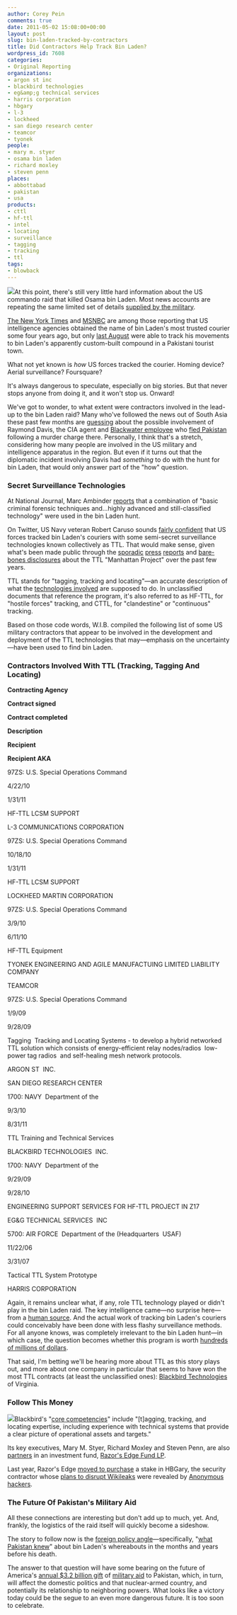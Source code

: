 ```yaml
---
author: Corey Pein
comments: true
date: 2011-05-02 15:08:00+00:00
layout: post
slug: bin-laden-tracked-by-contractors
title: Did Contractors Help Track Bin Laden? 
wordpress_id: 7608
categories:
- Original Reporting
organizations:
- argon st inc
- blackbird technologies
- eg&amp;g technical services
- harris corporation
- hbgary
- l-3
- lockheed
- san diego research center
- teamcor
- tyonek
people:
- mary m. styer
- osama bin laden
- richard moxley
- steven penn
places:
- abbottabad
- pakistan
- usa
products:
- cttl
- hf-ttl
- intel
- locating
- surveillance
- tagging
- tracking
- ttl
tags:
- blowback
---
```


[![](/images/2011/05/osama-bin-laden-cave-300x300.jpg)](/images/2011/05/osama-bin-laden-cave.jpg)At this point, there's still very little hard information about the US commando raid that killed Osama bin Laden. Most news accounts are repeating the same limited set of details [supplied by the military](http://motherjones.com/mojo/2011/05/osama-bin-laden-killed-white-house-background-report).

[The New York Times](http://www.nytimes.com/2011/05/02/world/asia/02reconstruct-capture-osama-bin-laden.html) and [MSNBC](http://www.msnbc.msn.com/id/42853221/ns/world_news-south_and_central_asia/) are among those reporting that US intelligence agencies obtained the name of bin Laden's most trusted courier some four years ago, but only [last August](http://www.spiegel.de/international/world/0,1518,760145,00.html) were able to track his movements to bin Laden's apparently custom-built compound in a Pakistani tourist town.

What not yet known is _how_ US forces tracked the courier. Homing device? Aerial surveillance? Foursquare?
<!-- more -->
It's always dangerous to speculate, especially on big stories. But that never stops anyone from doing it, and it won't stop us. Onward!

We've got to wonder, to what extent were contractors involved in the lead-up to the bin Laden raid? Many who've followed the news out of South Asia these past few months are [guessing](http://www.registan.net/index.php/2011/05/02/osama-bin-laden-march-10-1957-may-2-2011/?utm_source=feedburner&utm_medium=feed&utm_campaign=Feed%3A+registan+%28Registan.net%29) about the possible involvement of Raymond Davis, the CIA agent and [Blackwater employee](http://www.guardian.co.uk/world/2011/feb/21/raymond-davis-pakistan-cia-blackwater) who [fled Pakistan](http://english.aljazeera.net/indepth/features/2011/03/2011317131348571552.html) following a murder charge there. Personally, I think that's a stretch, considering how many people are involved in the US military and intelligence apparatus in the region. But even if it turns out that the diplomatic incident involving Davis had _something_ to do with the hunt for bin Laden, that would only answer part of the "how" question.



### Secret Surveillance Technologies


At National Journal, Marc Ambinder [reports](http://nationaljournal.com/whitehouse/the-secret-team-that-killed-bin-laden-20110502) that a combination of "basic criminal forensic techniques and…highly advanced and still-classified technology" were used in the bin Laden hunt.

On Twitter, US Navy veteran Robert Caruso sounds [fairly confident](http://twitter.com/#!/robertcaruso/status/64912689788493824) that US forces tracked bin Laden's couriers with some semi-secret surveillance technologies known collectively as TTL. That would make sense, given what's been made public through the [sporadic](http://www.wired.com/dangerroom/2009/06/inside-the-militarys-secret-terror-tagging-tech/) [press](http://www.wired.com/dangerroom/2008/09/whats-the-milit/) [reports](http://www.popsci.com/technology/article/2010-08/anyone-anywhere-anytime?page=1) and [bare-bones disclosures](https://docs.google.com/viewer?url=http://www.wired.com/images_blogs/dangerroom/files/Richardson_Continuous.pdf&embedded=true&chrome=true) about the TTL "Manhattan Project" over the past few years.

TTL stands for "tagging, tracking and locating"—an accurate description of what the [technologies involved](http://www.wired.com/dangerroom/2011/04/crop-duster-drones/#more-45390) are supposed to do. In unclassified documents that reference the program, it's also referred to as HF-TTL, for "hostile forces" tracking, and CTTL, for "clandestine" or "continuous" tracking.

Based on those code words, W.I.B. compiled the following list of some US military contractors that appear to be involved in the development and deployment of the TTL technologies that may—emphasis on the uncertainty—have been used to find bin Laden. 



### Contractors Involved With TTL (Tracking, Tagging And Locating)










**Contracting Agency**


**Contract signed**


**Contract completed**


**Description**


**Recipient**


**Recipient AKA**






97ZS: U.S. Special Operations Command


4/22/10


1/31/11


HF-TTL LCSM SUPPORT


L-3 COMMUNICATIONS CORPORATION






97ZS: U.S. Special Operations Command


10/18/10


1/31/11


HF-TTL LCSM SUPPORT


LOCKHEED MARTIN CORPORATION






97ZS: U.S. Special Operations Command


3/9/10


6/11/10


HF-TTL Equipment


TYONEK ENGINEERING AND AGILE MANUFACTUING LIMITED LIABILITY COMPANY


TEAMCOR






97ZS: U.S. Special Operations Command


1/9/09


9/28/09


Tagging  Tracking and Locating Systems - to develop a hybrid networked TTL solution which consists of energy-efficient relay nodes/radios  low-power tag radios  and self-healing mesh network protocols.


ARGON ST  INC.


SAN DIEGO RESEARCH CENTER






1700: NAVY  Department of the


9/3/10


8/31/11


TTL Training and Technical Services


BLACKBIRD TECHNOLOGIES  INC.






1700: NAVY  Department of the


9/29/09


9/28/10


ENGINEERING SUPPORT SERVICES FOR HF-TTL PROJECT IN Z17


EG&G TECHNICAL SERVICES  INC






5700: AIR FORCE  Department of the (Headquarters  USAF)


11/22/06


3/31/07


Tactical TTL System Prototype


HARRIS CORPORATION





Again, it remains unclear what, if any, role TTL technology played or didn't play in the bin Laden raid. The key intelligence came—no surprise here—from a [human source](http://www.dailymail.co.uk/news/article-1382645/Osama-Bin-Laden-dead-How-Navy-Seals-killed-Al-Qaeda-chief-near-Islamabad.html). And the actual work of tracking bin Laden's couriers could conceivably have been done with less flashy surveillance methods. For all anyone knows, was completely irrelevant to the bin Laden hunt—in which case, the question becomes whether this program is worth [hundreds of millions of dollars](http://www.popsci.com/technology/article/2010-08/anyone-anywhere-anytime?page=1).

That said, I'm betting we'll be hearing more about TTL as this story plays out, and more about one company in particular that seems to have won the most TTL contracts (at least the unclassified ones): [Blackbird Technologies](http://blackbirdtech.com/) of Virginia.



### Follow This Money


[![](/images/2011/05/blackbird-technologies-150x150.jpg)](/images/2011/05/blackbird-technologies.jpg)Blackbird's "[core competencies](http://blackbirdtech.com/about.html)" include "[t]agging, tracking, and locating expertise, including experience with technical systems that provide a clear picture of operational assets and targets." 

Its key executives, Mary M. Styer, Richard Moxley and Steven Penn, are also [partners](http://dc.citybizlist.com/5/2010/11/28/Blackbird-Technologies-Raises--21.4M-for-Fund--cbl.aspx) in an investment fund, [Razor's Edge Fund LP](http://www.sec.gov/Archives/edgar/data/1506489/000150648910000001/xslFormDX01/primary_doc.xml). 

Last year, Razor's Edge [moved to purchase](http://filesocial.com/cj8dque) a stake in HBGary, the security contractor whose [plans to disrupt Wikileaks](http://www.salon.com/news/opinion/glenn_greenwald/2011/02/11/campaigns) were revealed by [Anonymous hackers](http://www.readwriteweb.com/archives/anonymous_hacks_security_company_hbgary_dumps_5000.php).



### The Future Of Pakistan's Military Aid


All these connections are interesting but don't add up to much, yet. And, frankly, the logistics of the raid itself will quickly become a sideshow.

The story to follow now is the [foreign policy angle](http://www.nytimes.com/2011/05/03/world/asia/03pakistan.html?hp#)—specifically, "[what Pakistan knew](http://www.newyorker.com/online/blogs/newsdesk/2011/05/what-pakistan-knew-about-osama-bin-laden.html)" about bin Laden's whereabouts in the months and years before his death.

The answer to that question will have some bearing on the future of America's [annual $3.2 billion gift](http://www.fas.org/sgp/crs/row/pakaid.pdf) of [military aid](http://www.washingtonpost.com/wp-dyn/content/article/2011/01/07/AR2011010706528.html) to Pakistan, which, in turn, will affect the domestic politics and that nuclear-armed country, and potentially its relationship to neighboring powers. What looks like a victory today could be the segue to an even more dangerous future. It is too soon to celebrate.
